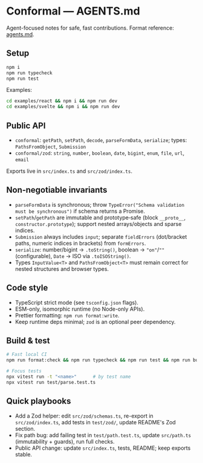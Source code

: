 # Conformal — AGENTS.md

Agent-focused notes for safe, fast contributions. Format reference: [agents.md](https://agents.md/).

## Setup

```bash
npm i
npm run typecheck
npm run test
```

Examples:

```bash
cd examples/react && npm i && npm run dev
cd examples/svelte && npm i && npm run dev
```

## Public API

- `conformal`: `getPath`, `setPath`, `decode`, `parseFormData`, `serialize`; types: `PathsFromObject`, `Submission`
- `conformal/zod`: `string`, `number`, `boolean`, `date`, `bigint`, `enum`, `file`, `url`, `email`

Exports live in `src/index.ts` and `src/zod/index.ts`.

## Non‑negotiable invariants

- `parseFormData` is synchronous; throw `TypeError("Schema validation must be synchronous")` if schema returns a Promise.
- `setPath`/`getPath` are immutable and prototype‑safe (block `__proto__`, `constructor.prototype`); support nested arrays/objects and sparse indices.
- `Submission` always includes `input`; separate `fieldErrors` (dot/bracket paths, numeric indices in brackets) from `formErrors`.
- `serialize`: number/bigint → `.toString()`, boolean → `"on"`/`""` (configurable), `Date` → ISO via `.toISOString()`.
- Types `InputValue<T>` and `PathsFromObject<T>` must remain correct for nested structures and browser types.

## Code style

- TypeScript strict mode (see `tsconfig.json` flags).
- ESM-only, isomorphic runtime (no Node-only APIs).
- Prettier formatting: `npm run format:write`.
- Keep runtime deps minimal; `zod` is an optional peer dependency.

## Build & test

```bash
# Fast local CI
npm run format:check && npm run typecheck && npm run test && npm run build

# Focus tests
npx vitest run -t "<name>"      # by test name
npx vitest run test/parse.test.ts
```

## Quick playbooks

- Add a Zod helper: edit `src/zod/schemas.ts`, re-export in `src/zod/index.ts`, add tests in `test/zod/`, update README's Zod section.
- Fix path bug: add failing test in `test/path.test.ts`, update `src/path.ts` (immutability + guards), run full checks.
- Public API change: update `src/index.ts`, tests, README; keep exports stable.
